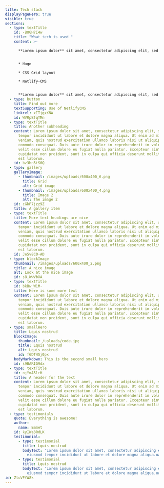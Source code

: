 ```yaml
---
title: Tech stack
displayPageHero: true
visible: true
sections:
  - type: textTitle
    id: -BOGH7I4w
    title: "What tech is used "
    content: >-
      
      **Lorem ipsum dolor** sit amet, consectetur adipiscing elit, sed do eiusmod tempor incididunt ut labore et dolore magna aliqua. Ut enim ad minim veniam, quis nostrud exercitation ullamco laboris nisi ut aliquip ex ea commodo consequat. Duis aute irure dolor in reprehenderit in voluptate velit esse cillum dolore eu fugiat nulla pariatur. 


      * Hugo

      * CSS Grid layout

      * Netlify-CMS


      **Lorem ipsum dolor** sit amet, consectetur adipiscing elit, sed do eiusmod tempor incididunt ut labore et dolore magna aliqua. Ut enim ad minim veniam, quis nostrud exercitation ullamco laboris nisi ut aliquip ex ea commodo consequat. Duis aute irure dolor in reprehenderit in voluptate velit esse cillum dolore eu fugiat nulla pariatur. 
  - type: button
    title: Find out more
    textSupporting: Use of NetlifyCMS
    linkrel: xITjgxXNW
    id: WVRpBfqTMn
  - type: textTitle
    title: Another subheading
    content: Lorem ipsum dolor sit amet, consectetur adipiscing elit, sed do eiusmod
      tempor incididunt ut labore et dolore magna aliqua. Ut enim ad minim
      veniam, quis nostrud exercitation ullamco laboris nisi ut aliquip ex ea
      commodo consequat. Duis aute irure dolor in reprehenderit in voluptate
      velit esse cillum dolore eu fugiat nulla pariatur. Excepteur sint occaecat
      cupidatat non proident, sunt in culpa qui officia deserunt mollit anim id
      est laborum.
    id: bz3hn5tS0Q
  - type: gallery
    galleryImage:
      - thumbnail: /images/uploads/600x400_6.png
        title: Grid
        alt: Grid image
      - thumbnail: /images/uploads/600x400_4.png
        title: Image 2
        alt: The image 2
    id: cGkP7jzz9Z
    title: A gallery item
  - type: textTitle
    title: More text headings are nice
    content: Lorem ipsum dolor sit amet, consectetur adipiscing elit, sed do eiusmod
      tempor incididunt ut labore et dolore magna aliqua. Ut enim ad minim
      veniam, quis nostrud exercitation ullamco laboris nisi ut aliquip ex ea
      commodo consequat. Duis aute irure dolor in reprehenderit in voluptate
      velit esse cillum dolore eu fugiat nulla pariatur. Excepteur sint occaecat
      cupidatat non proident, sunt in culpa qui officia deserunt mollit anim id
      est laborum.
    id: JeSv8CO-AD
  - type: blockImage
    thumbnail: /images/uploads/600x400_2.png
    title: A nice image
    alt: Look at the nice image
    id: s8_WwVbXA
  - type: textTitle
    id: bkBw_W1M-
    title: Here is some more text
    content: Lorem ipsum dolor sit amet, consectetur adipiscing elit, sed do eiusmod
      tempor incididunt ut labore et dolore magna aliqua. Ut enim ad minim
      veniam, quis nostrud exercitation ullamco laboris nisi ut aliquip ex ea
      commodo consequat. Duis aute irure dolor in reprehenderit in voluptate
      velit esse cillum dolore eu fugiat nulla pariatur. Excepteur sint occaecat
      cupidatat non proident, sunt in culpa qui officia deserunt mollit anim id
      est laborum.
  - type: smallHero
    title: Lquis nostrud
    blockImage:
      thumbnail: /uploads/code.jpg
      title: Lquis nostrud
      alt: Lquis nostrud
      id: f6DT4Sj0px
    bodyMarkdown: This is the second small hero
    id: s9BARIG9dx
  - type: textTitle
    id: njYmA5lrH
    title: A header for the text
    content: Lorem ipsum dolor sit amet, consectetur adipiscing elit, sed do eiusmod
      tempor incididunt ut labore et dolore magna aliqua. Ut enim ad minim
      veniam, quis nostrud exercitation ullamco laboris nisi ut aliquip ex ea
      commodo consequat. Duis aute irure dolor in reprehenderit in voluptate
      velit esse cillum dolore eu fugiat nulla pariatur. Excepteur sint occaecat
      cupidatat non proident, sunt in culpa qui officia deserunt mollit anim id
      est laborum.
  - type: testimonials
    quote: Everything is awesome!
    author:
      name: Emmet
    id: kyIWa3RdLK
    testimonial:
      - type: testimonial
        title: Lquis nostrud
        bodyText: "Lorem ipsum dolor sit amet, consectetur adipiscing elit, sed do
          eiusmod tempor incididunt ut labore et dolore magna aliqua.uat. "
      - type: testimonial
        title: Lquis nostrud
        bodyText: "Lorem ipsum dolor sit amet, consectetur adipiscing elit, sed do
          eiusmod tempor incididunt ut labore et dolore magna aliqua.uat. "
id: ZluVFYW8k
---
```

